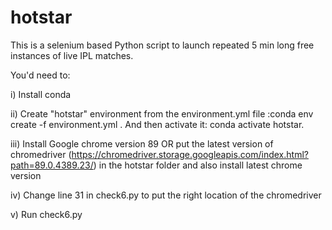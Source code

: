 # hotstar

This is a selenium based Python script to launch repeated 5 min long free instances of live IPL matches. 


You'd need to:

i) Install conda

ii) Create "hotstar" environment from the environment.yml file :conda env create -f environment.yml  . And then activate it: conda activate hotstar. 

iii) Install Google chrome version 89 OR put the latest version of chromedriver (https://chromedriver.storage.googleapis.com/index.html?path=89.0.4389.23/) in the hotstar folder and also install latest chrome version

iv) Change line 31 in check6.py to put the right location of the chromedriver

v) Run check6.py

